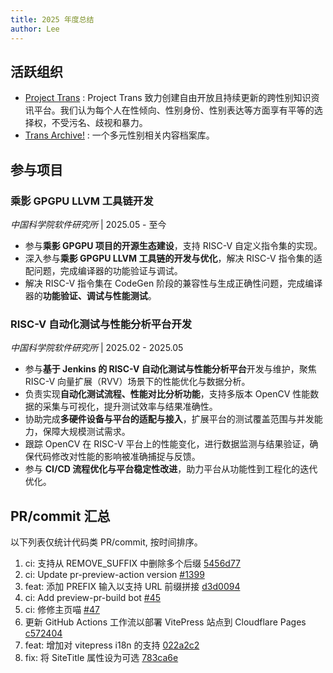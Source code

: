 ```yaml
---
title: 2025 年度总结
author: Lee
---
```


## 活跃组织

- [Project Trans](https://github.com/project-trans) : Project Trans 致力创建自由开放且持续更新的跨性别知识资讯平台。我们认为每个人在性倾向、性别身份、性别表达等方面享有平等的选择权，不受污名、歧视和暴力。
- [Trans Archive!](https://github.com/trans-archive) : 一个多元性别相关内容档案库。

## 参与项目

### 乘影 GPGPU LLVM 工具链开发

_中国科学院软件研究所_ | 2025.05 - 至今

- 参与**乘影 GPGPU 项目的开源生态建设**，支持 RISC-V 自定义指令集的实现。
- 深入参与**乘影 GPGPU LLVM 工具链的开发与优化**，解决 RISC-V 指令集的适配问题，完成编译器的功能验证与调试。
- 解决 RISC-V 指令集在 CodeGen 阶段的兼容性与生成正确性问题，完成编译器的**功能验证、调试与性能测试**。

### RISC-V 自动化测试与性能分析平台开发

_中国科学院软件研究所_ | 2025.02 - 2025.05

- 参与**基于 Jenkins 的 RISC-V 自动化测试与性能分析平台**开发与维护，聚焦 RISC-V 向量扩展（RVV）场景下的性能优化与数据分析。
- 负责实现**自动化测试流程、性能对比分析功能**，支持多版本 OpenCV 性能数据的采集与可视化，提升测试效率与结果准确性。
- 协助完成**多硬件设备与平台的适配与接入**，扩展平台的测试覆盖范围与并发能力，保障大规模测试需求。
- 跟踪 OpenCV 在 RISC-V 平台上的性能变化，进行数据监测与结果验证，确保代码修改对性能的影响被准确捕捉与反馈。
- 参与 **CI/CD 流程优化与平台稳定性改进**，助力平台从功能性到工程化的迭代优化。

## PR/commit 汇总

以下列表仅统计代码类 PR/commit, 按时间排序。

<!-- 1. feat: Add ArticlesMenu [#1](https://github.com/trans-archive/archive/pull/1)
1. style: 调整脚注字号为 14px [3b2991f](https://github.com/ChisakaKanako/aboutTrans/commit/3b2991f5e3198eaabd6e49313cd117fd4db9df8c) -->
1. ci: 支持从 REMOVE_SUFFIX 中删除多个后缀 [5456d77](https://github.com/project-trans/pr-preview-action/commit/5456d77e80e5385265294b03b9756c930da96cc4)
1. ci: Update pr-preview-action version [#1399](https://github.com/project-trans/MtF-wiki/pull/1399)
1. feat: 添加 PREFIX 输入以支持 URL 前缀拼接 [d3d0094](https://github.com/project-trans/pr-preview-action/commit/d3d009467394a11a65b89dccf5df2c5617461918)
1. ci: Add preview-pr-build bot [#45](https://github.com/project-trans/FtM-wiki/pull/45)
1. ci: 修修主页喵 [#47](https://github.com/project-trans/FtM-wiki/pull/47)
1. 更新 GitHub Actions 工作流以部署 VitePress 站点到 Cloudflare Pages [c572404](https://github.com/ChisakaKanako/aboutTrans/commit/c572404600ff6747dfa47c1f683d57023f05f670)
1. feat: 增加对 vitepress i18n 的支持 [022a2c2](https://github.com/project-trans/vitepress-theme-project-trans/commit/022a2c20d69c9d6c8604f437cef872dc7240849b)
1. fix: 将 SiteTitle 属性设为可选 [783ca6e](https://github.com/project-trans/vitepress-theme-project-trans/commit/783ca6ed300fcefd8628430816922fdc88e3f183)
